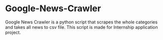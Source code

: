 # Google-News-Crawler
Google News Crawler is a python script that scrapes the whole categories and takes all news to csv file.
This script is made for Internship application project.

